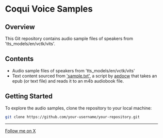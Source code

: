 # Coqui Voice Samples

## Overview

This Git repository contains audio sample files of speakers from 'tts_models/en/vctk/vits'.

## Contents

- Audio sample files of speakers from 'tts_models/en/vctk/vits'
- Text content sourced from ['sample.txt'](https://github.com/aedocw/epub2tts/blob/main/sample.txt), a script by [aedocw](https://github.com/aedocw) that takes an epub (or text file) and reads it to an m4b audiobook file.

## Getting Started

To explore the audio samples, clone the repository to your local machine:

```bash
git clone https://github.com/your-username/your-repository.git
```

----
[Follow me on X](https://twitter.com/MildnerMartin)
